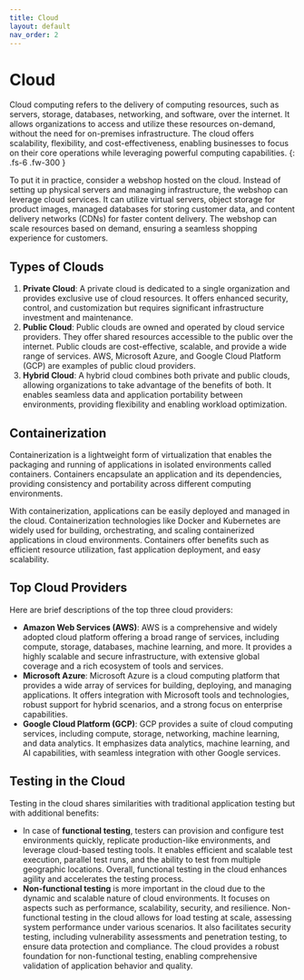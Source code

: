 ```yaml
---
title: Cloud
layout: default
nav_order: 2
---
```


# Cloud

Cloud computing refers to the delivery of computing resources, such as servers, storage, databases, networking, and software, over the internet. It allows organizations to access and utilize these resources on-demand, without the need for on-premises infrastructure. The cloud offers scalability, flexibility, and cost-effectiveness, enabling businesses to focus on their core operations while leveraging powerful computing capabilities.
{: .fs-6 .fw-300 }

To put it in practice, consider a webshop hosted on the cloud. Instead of setting up physical servers and managing infrastructure, the webshop can leverage cloud services. It can utilize virtual servers, object storage for product images, managed databases for storing customer data, and content delivery networks (CDNs) for faster content delivery. The webshop can scale resources based on demand, ensuring a seamless shopping experience for customers.

## Types of Clouds

1. **Private Cloud**: A private cloud is dedicated to a single organization and provides exclusive use of cloud resources. It offers enhanced security, control, and customization but requires significant infrastructure investment and maintenance.
2. **Public Cloud**: Public clouds are owned and operated by cloud service providers. They offer shared resources accessible to the public over the internet. Public clouds are cost-effective, scalable, and provide a wide range of services. AWS, Microsoft Azure, and Google Cloud Platform (GCP) are examples of public cloud providers.
3. **Hybrid Cloud**: A hybrid cloud combines both private and public clouds, allowing organizations to take advantage of the benefits of both. It enables seamless data and application portability between environments, providing flexibility and enabling workload optimization.

## Containerization

Containerization is a lightweight form of virtualization that enables the packaging and running of applications in isolated environments called containers. Containers encapsulate an application and its dependencies, providing consistency and portability across different computing environments.

With containerization, applications can be easily deployed and managed in the cloud. Containerization technologies like Docker and Kubernetes are widely used for building, orchestrating, and scaling containerized applications in cloud environments. Containers offer benefits such as efficient resource utilization, fast application deployment, and easy scalability.

## Top Cloud Providers

Here are brief descriptions of the top three cloud providers:

- **Amazon Web Services (AWS)**: AWS is a comprehensive and widely adopted cloud platform offering a broad range of services, including compute, storage, databases, machine learning, and more. It provides a highly scalable and secure infrastructure, with extensive global coverage and a rich ecosystem of tools and services.
- **Microsoft Azure**: Microsoft Azure is a cloud computing platform that provides a wide array of services for building, deploying, and managing applications. It offers integration with Microsoft tools and technologies, robust support for hybrid scenarios, and a strong focus on enterprise capabilities.
- **Google Cloud Platform (GCP)**: GCP provides a suite of cloud computing services, including compute, storage, networking, machine learning, and data analytics. It emphasizes data analytics, machine learning, and AI capabilities, with seamless integration with other Google services.

## Testing in the Cloud

Testing in the cloud shares similarities with traditional application testing but with additional benefits:
- In case of **functional testing**, testers can provision and configure test environments quickly, replicate production-like environments, and leverage cloud-based testing tools. It enables efficient and scalable test execution, parallel test runs, and the ability to test from multiple geographic locations. Overall, functional testing in the cloud enhances agility and accelerates the testing process.
- **Non-functional testing** is more important in the cloud due to the dynamic and scalable nature of cloud environments. It focuses on aspects such as performance, scalability, security, and resilience. Non-functional testing in the cloud allows for load testing at scale, assessing system performance under various scenarios. It also facilitates security testing, including vulnerability assessments and penetration testing, to ensure data protection and compliance. The cloud provides a robust foundation for non-functional testing, enabling comprehensive validation of application behavior and quality.